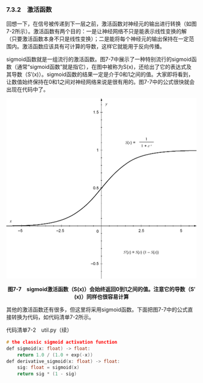 ### 7.3.2　激活函数

回想一下，在信号被传递到下一层之前，激活函数对神经元的输出进行转换（如图7-2所示）。激活函数有两个目的：一是让神经网络不只是能表示线性变换的解（只要激活函数本身不只是线性变换）；二是能将每个神经元的输出保持在一定范围内。激活函数应该具有可计算的导数，这样它就能用于反向传播。

sigmoid函数就是一组流行的激活函数。图7-7中展示了一种特别流行的sigmoid函数（通常“sigmoid函数”就是指它），在图中被称为S(x)，还给出了它的表达式及其导数（S′(x)）。sigmoid函数的结果一定是介于0和1之间的值。大家即将看到，让数值始终保持在0和1之间对神经网络来说是很有用的。图7-7中的公式很快就会出现在代码中了。

![45.png](../images/45.png)
<center class="my_markdown"><b class="my_markdown">图7-7　sigmoid激活函数（S(x)）会始终返回0到1之间的值。注意它的导数（S′(x)）同样也很容易计算</b></center>

其他的激活函数还有很多，但这里将采用sigmoid函数。下面把图7-7中的公式直接转换为代码，如代码清单7-2所示。

代码清单7-2　util.py（续）

```c
# the classic sigmoid activation function
def sigmoid(x: float) -> float:
    return 1.0 / (1.0 + exp(-x))
def derivative_sigmoid(x: float) -> float:
    sig: float = sigmoid(x)
    return sig * (1 - sig)

```

